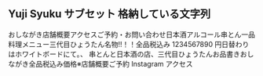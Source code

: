 ## Yuji Syuku サブセット 格納している文字列

おしながき店舗概要アクセスご予約・お問い合わせ日本酒アルコール串とん一品料理メニュー三代目ひょうたん名物!!！！全品税込み 1234567890 円日替わりはホワイトボードにて。、
串とんと日本酒の店、三代目ひょうたんお品書きおしながき全品税込み価格※店舗概要ご予約 Instagram アクセス
